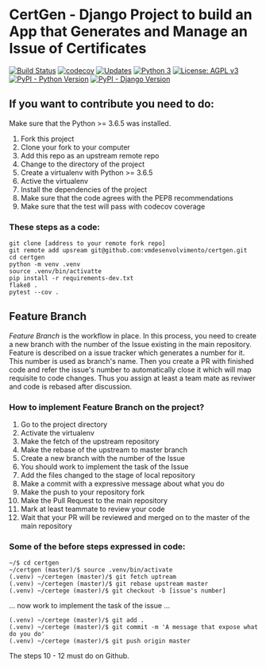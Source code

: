 # CertGen - Django Project to build an App that Generates and Manage an Issue of Certificates 

[![Build Status](https://travis-ci.org/vmdesenvolvimento/certgen.svg?branch=master)](https://travis-ci.org/vmdesenvolvimento/certgen)
[![codecov](https://codecov.io/gh/vmdesenvolvimento/certgen/branch/master/graph/badge.svg)](https://codecov.io/gh/vmdesenvolvimento/certgen)
[![Updates](https://pyup.io/repos/github/vmdesenvolvimento/certgen/shield.svg)](https://pyup.io/repos/github/vmdesenvolvimento/certgen/)
[![Python 3](https://pyup.io/repos/github/vmdesenvolvimento/certgen/python-3-shield.svg)](https://pyup.io/repos/github/vmdesenvolvimento/certgen/)
[![License: AGPL v3](https://img.shields.io/badge/License-AGPL%20v3-blue.svg?style=flat-square)](https://www.gnu.org/licenses/agpl-3.0)
[![PyPI - Python Version](https://img.shields.io/badge/Python%20Version-3.6.5-blue.svg?style=flat-square)](https://github.com/vmdesenvolvimento/certgen)
[![PyPI - Django Version](https://img.shields.io/badge/Django%20Version-2.0.6-blue.svg?style=flat-square)](https://github.com/vmdesenvolvimento/certgen)

## If you want to contribute you need to do:

Make sure that the Python >= 3.6.5 was installed.

1. Fork this project
2. Clone your fork to your computer
3. Add this repo as an upstream remote repo
4. Change to the directory of the project 
5. Create a virtualenv with Python >= 3.6.5
6. Active the virtualenv
7. Install the dependencies of the project
8. Make sure that the code agrees with the PEP8 recommendations
9. Make sure that the test will pass with codecov coverage

### These steps as a code:

```console
git clone [address to your remote fork repo]
git remote add upsream git@github.com:vmdesenvolvimento/certgen.git
cd certgen 
python -m venv .venv
source .venv/bin/activatte
pip install -r requirements-dev.txt
flake8 .
pytest --cov .
```

## Feature Branch

_Feature Branch_ is the workflow in place. In this process, you need to create a new branch with the number of the Issue
existing in the main repository. Feature is described on a issue tracker which generates a number for it. This number is
used as branch's name. Then you create a PR with finished code and refer the issue's number to automatically close it
which will map requisite to code changes. Thus you assign at least a team mate as reviwer and code is rebased after 
discussion.

### How to implement Feature Branch on the project?

1. Go to the project directory
2. Activate the virtualenv
3. Make the fetch of the upstream repository
4. Make the rebase of the upstream to master branch
5. Create a new branch with the number of the Issue
6. You should work to implement the task of the Issue
7. Add the files changed to the stage of local repository
8. Make a commit with a expressive message about what you do
9. Make the push to your repository fork
10. Make the Pull Request to the main repository
11. Mark at least teammate to review your code
12. Wait that your PR will be reviewed and merged on to the master of the main repository

### Some of the before steps expressed in code:

```console
~/$ cd certgen
~/certgen (master)/$ source .venv/bin/activate
(.venv) ~/certegen (master)/$ git fetch uptream 
(.venv) ~/certegen (master)/$ git rebase upstream master
(.venv) ~/certege (master)/$ git checkout -b [issue's number]
```
... now work to implement the task of the issue ...

```console
(.venv) ~/certege (master)/$ git add .
(.venv) ~/certege (master)/$ git commit -m 'A message that expose what do you do'
(.venv) ~/certege (master)/$ git push origin master
```

The steps 10 - 12 must do on Github.
